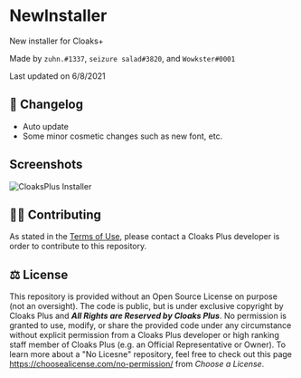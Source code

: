 # NewInstaller
New installer for Cloaks+

Made by `zuhn.#1337`, `seizure salad#3820`, and `Wowkster#0001`

Last updated on 6/8/2021

## 📃 Changelog
- Auto update
- Some minor cosmetic changes such as new font, etc.

## Screenshots
![CloaksPlus Installer](https://user-images.githubusercontent.com/67077815/122657736-47521b80-d134-11eb-9625-e14e3ebe1242.png)

## 🤝🏻 Contributing

As stated in the [Terms of Use](https://github.com/CloaksPlus/NewInstaller/blob/master/TOU.md), please contact a Cloaks Plus developer is order to contribute to this repository.

## ⚖ License

This repository is provided without an Open Source License on purpose (not an oversight). The code is public, but is under exclusive copyright by Cloaks Plus and ***All Rights are Reserved by Cloaks Plus***. No permission is granted to use, modify, or share the provided code under any circumstance without explicit permission from a Cloaks Plus developer or high ranking staff member of Cloaks Plus (e.g. an Official Representative or Owner). To learn more about a "No Licesne" repository, feel free to check out this page https://choosealicense.com/no-permission/ from *Choose a License*.
